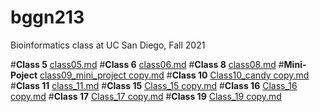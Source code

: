 # bggn213
Bioinformatics class at UC San Diego, Fall 2021

#**Class 5**
[class05.md](https://github.com/lizza-wester/bggn213/files/7657867/class05.md)
#**Class 6**
[class06.md](https://github.com/lizza-wester/bggn213/files/7657822/class06.md)
#**Class 8**
[class08.md](https://github.com/lizza-wester/bggn213/files/7657863/class08.md)
#**Mini-Poject**
[class09_mini_project copy.md](https://github.com/lizza-wester/bggn213/files/7657872/class09_mini_project.copy.md)
#**Class 10**
[Class10_candy copy.md](https://github.com/lizza-wester/bggn213/files/7657868/Class10_candy.copy.md)
#**Class 11**
[class_11.md](https://github.com/lizza-wester/bggn213/files/7657874/class_11.md)
#**Class 15**
[Class_15 copy.md](https://github.com/lizza-wester/bggn213/files/7657875/Class_15.copy.md)
#**Class 16**
[Class_16 copy.md](https://github.com/lizza-wester/bggn213/files/7657878/Class_16.copy.md)
#**Class 17**
[Class_17 copy.md](https://github.com/lizza-wester/bggn213/files/7657879/Class_17.copy.md)
#**Class 19**
[Class_19 copy.md](https://github.com/lizza-wester/bggn213/files/7657891/Class_19.copy.md)


